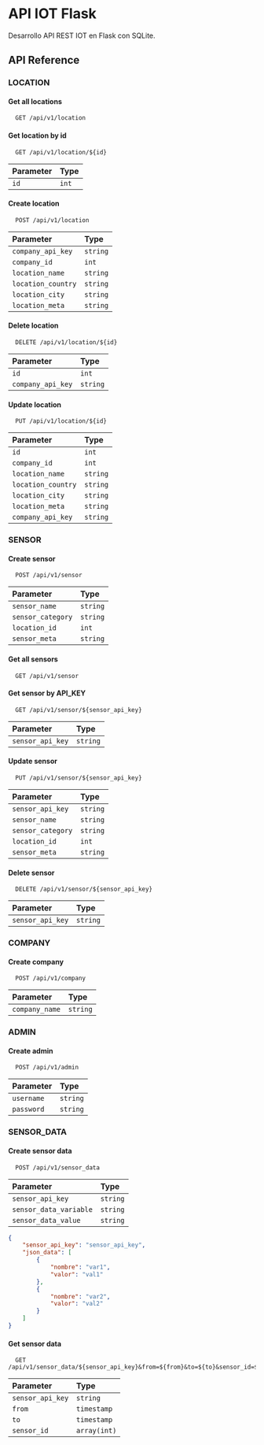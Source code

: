 
# API IOT Flask

Desarrollo API REST IOT en Flask con SQLite.


## API Reference

### LOCATION
#### Get all locations

```http
  GET /api/v1/location
```

#### Get location by id

```http
  GET /api/v1/location/${id}
```

| Parameter | Type     |
| :-------- | :------- |
| `id`      | `int` |

#### Create location

```http
  POST /api/v1/location
```

| Parameter | Type     |
| :-------- | :------- |
| `company_api_key`      | `string` |
| `company_id`      | `int` |
| `location_name`      | `string` |
| `location_country` | `string` |
|  `location_city`| `string` |
|  `location_meta`| `string` |

#### Delete location

```http
  DELETE /api/v1/location/${id}
```

| Parameter | Type     |
| :-------- | :------- |
| `id`      | `int` |
| `company_api_key`      | `string` |

#### Update location

```http
  PUT /api/v1/location/${id}
```

| Parameter | Type     |
| :-------- | :------- |
| `id`      | `int` |
| `company_id`      | `int` |
| `location_name`      | `string` |
| `location_country` | `string` |
|  `location_city`| `string` |
|  `location_meta`| `string` |
| `company_api_key`      | `string` |

### SENSOR

#### Create sensor

```http
  POST /api/v1/sensor
```

| Parameter | Type     |
| :-------- | :------- |
| `sensor_name`      | `string` |
| `sensor_category` | `string` |
|  `location_id`| `int` |
|  `sensor_meta`| `string` |

#### Get all sensors

```http
  GET /api/v1/sensor
```

#### Get sensor by API_KEY

```http
  GET /api/v1/sensor/${sensor_api_key}
```

| Parameter | Type     |
| :-------- | :------- |
| `sensor_api_key`      | `string` |

#### Update sensor

```http
  PUT /api/v1/sensor/${sensor_api_key}
```

| Parameter | Type     |
| :-------- | :------- |
| `sensor_api_key`      | `string` |
| `sensor_name`      | `string` |
| `sensor_category` | `string` |
|  `location_id`| `int` |
|  `sensor_meta`| `string` |

#### Delete sensor

```http
  DELETE /api/v1/sensor/${sensor_api_key}
```

| Parameter | Type     |
| :-------- | :------- |
| `sensor_api_key`      | `string` |

### COMPANY

#### Create company

```http
  POST /api/v1/company
```

| Parameter | Type     |
| :-------- | :------- |
| `company_name`      | `string` |

### ADMIN

#### Create admin

```http
  POST /api/v1/admin
```

| Parameter | Type     |
| :-------- | :------- |
| `username`      | `string` |
| `password` | `string` |

### SENSOR_DATA

#### Create sensor data

```http
  POST /api/v1/sensor_data
```

| Parameter | Type     |
| :-------- | :------- |
| `sensor_api_key`      | `string` |
| `sensor_data_variable` | `string` |
|  `sensor_data_value`| `string` |

```json
{
    "sensor_api_key": "sensor_api_key",
    "json_data": [
        {
            "nombre": "var1",
            "valor": "val1"
        },
        {
            "nombre": "var2",
            "valor": "val2"
        }
    ]
}
```

#### Get sensor data

```http
  GET /api/v1/sensor_data/${sensor_api_key}&from=${from}&to=${to}&sensor_id=${sensor_id}
```

| Parameter | Type     |
| :-------- | :------- |
| `sensor_api_key`      | `string` |
| `from` | `timestamp` |
|  `to`| `timestamp` |
|  `sensor_id`| `array(int)` |